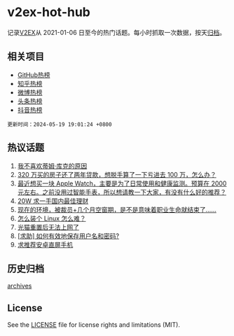 # v2ex-hot-hub

 记录[V2EX](https://www.v2ex.com/)从 2021-01-06 日至今的热门话题。每小时抓取一次数据，按天[归档](archives)。
 
 ## 相关项目

- [GitHub热榜](https://github.com/it985/github-hot-hub)
- [知乎热榜](https://github.com/it985/zhihu-hot-hub)
- [微博热榜](https://github.com/it985/weibo-hot-hub)
- [头条热榜](https://github.com/it985/toutiao-hot-hub)
- [抖音热榜](https://github.com/it985/douyin-hot-hub)


 `更新时间：2024-05-19 19:01:24 +0800`

## 热议话题

1. [我不喜欢蒂姆·库克的原因](https://www.v2ex.com/t/1041931)
1. [320 万买的房子还了两年贷款，想脱手算了一下亏进去 100 万，怎么办？](https://www.v2ex.com/t/1042025)
1. [最近想买一块 Apple Watch，主要是为了日常使用和健康监测。预算在 2000 元左右。之前没用过智能手表，所以想请教一下大家，有没有什么好的推荐？](https://www.v2ex.com/t/1041948)
1. [20W 求一手国内最佳理财](https://www.v2ex.com/t/1041974)
1. [现在的环境，被裁员+几个月空窗期，是不是意味着职业生命就结束了……](https://www.v2ex.com/t/1041899)
1. [怎么装个 Linux 怎么难？](https://www.v2ex.com/t/1041920)
1. [光猫重置后无法上网了](https://www.v2ex.com/t/1041956)
1. [[求助] 如何有效地保存用户名和密码?](https://www.v2ex.com/t/1041961)
1. [求推荐安卓直屏手机](https://www.v2ex.com/t/1041971)

## 历史归档

[archives](archives)

## License

See the [LICENSE](LICENSE) file for license rights and limitations (MIT).
